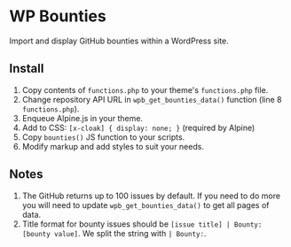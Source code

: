 # WP Bounties

Import and display GitHub bounties within a WordPress site.

## Install

1. Copy contents of `functions.php` to your theme's `functions.php` file.
2. Change repository API URL in `wpb_get_bounties_data()` function (line 8 `functions.php`).
3. Enqueue Alpine.js in your theme.
4. Add to CSS: `[x-cloak] { display: none; }` (required by Alpine)
5. Copy `bounties()` JS function to your scripts.
6. Modify markup and add styles to suit your needs.

## Notes

1. The GitHub returns up to 100 issues by default. If you need to do more you will need to update `wpb_get_bounties_data()` to get all pages of data.
2. Title format for bounty issues should be `[issue title] | Bounty: [bounty value]`. We split the string with `| Bounty:`.
